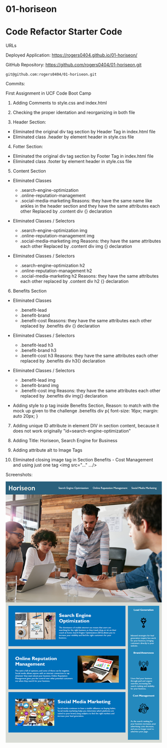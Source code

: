 # 01-horiseon
# Code Refactor Starter Code

URLs

Deployed Application: 
    https://rogers0404.github.io/01-horiseon/

GitHub Repository:
    https://github.com/rogers0404/01-horiseon.git
    
    git@github.com:rogers0404/01-horiseon.git 


Commits:

First Assignment in UCF Code Boot Camp

1. Adding Comments to style.css and index.html

2. Checking the proper identation and reorganizing in both file

3. Header Section:
- Eliminated the original div tag section by Header Tag in index.html file
- Eliminated class .header by element header in style.css file

4. Fotter Section:
- Eliminated the original div tag section by Footer Tag in index.html file
- Eliminated class .footer by element header in style.css file

5. Content Section
- Eliminated Classes 
    * .search-engine-optimization
    * .online-reputation-management
    * .social-media-marketing
    Reasons: they have the same name like ankles in the header section and they have the same attributes each other
    Replaced by .content div {} declaration

- Eliminated Classes / Selectors
    * .search-engine-optimization img
    * .online-reputation-management img
    * .social-media-marketing img
    Reasons: they have the same attributes each other
    Replaced by .content div img {} declaration


- Eliminated Classes / Selectors
    * .search-engine-optimization h2
    * .online-reputation-management h2
    * .social-media-marketing h2
    Reasons: they have the same attributes each other
    replaced by .content div h2 {} declaration

6. Benefits Section
- Eliminated Classes 
    * .benefit-lead
    * .benefit-brand
    * .benefit-cost
    Reasons: they have the same attributes each other
    replaced by .benefits div {} declaration

- Eliminated Classes / Selectors
    * .benefit-lead h3
    * .benefit-brand h3
    * .benefit-cost h3
    Reasons: they have the same attributes each other
    replaced by .benefits div h3{} declaration

- Eliminated Classes / Selectors
    * .benefit-lead img
    * .benefit-brand img
    * .benefit-cost img
    Reasons: they have the same attributes each other
    replaced by .benefits div img{} declaration

- Adding style to p tag inside Benefits Section, 
    Reason: to match with the mock up given to the challenge
    .benefits div p{
                    font-size: 16px;
                    margin: auto 20px;
}

7. Adding unique ID attribute in element DIV in section content, because it does not work originally
    "id=search-engine-optimization"

8. Adding Title: Horiseon, Search Engine for Business

9. Adding attribute alt to Image Tags

10. Eliminated closing image tag in Section Benefits - Cost Management and using just one tag 
    <img src="..." .../>



Screenshots:

![](./assets/images/01-html-css-git-homework-demo.png)